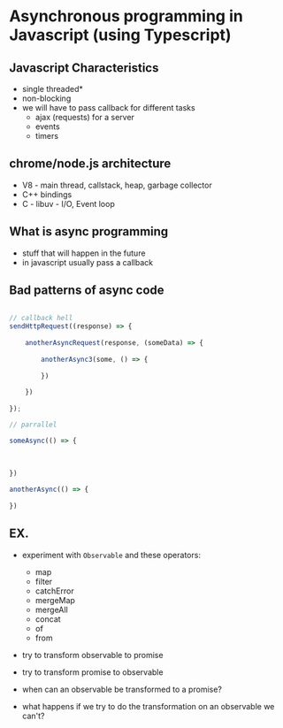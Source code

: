 # Asynchronous programming in Javascript (using Typescript)

## Javascript Characteristics

- single threaded*
- non-blocking
- we will have to pass callback for different tasks
  - ajax (requests) for a server
  - events
  - timers

## chrome/node.js architecture

- V8 - main thread, callstack, heap, garbage collector
- C++ bindings
- C - libuv - I/O, Event loop
  
## What is async programming

- stuff that will happen in the future
- in javascript usually pass a callback

## Bad patterns of async code

```typescript

// callback hell
sendHttpRequest((response) => {
	
	anotherAsyncRequest(response, (someData) => {
		
		anotherAsync3(some, () => {
			
		})
		
	})
	
});

// parrallel

someAsync(() => {
	
	
	
})

anotherAsync(() => {
	
})

```

## EX.

- experiment with `Observable` and these operators:
  - map
  - filter
  - catchError
  - mergeMap
  - mergeAll
  - concat
  - of
  - from
  
- try to transform observable to promise
- try to transform promise to observable
- when can an observable be transformed to a promise?
- what happens if we try to do the transformation on an observable we can't?